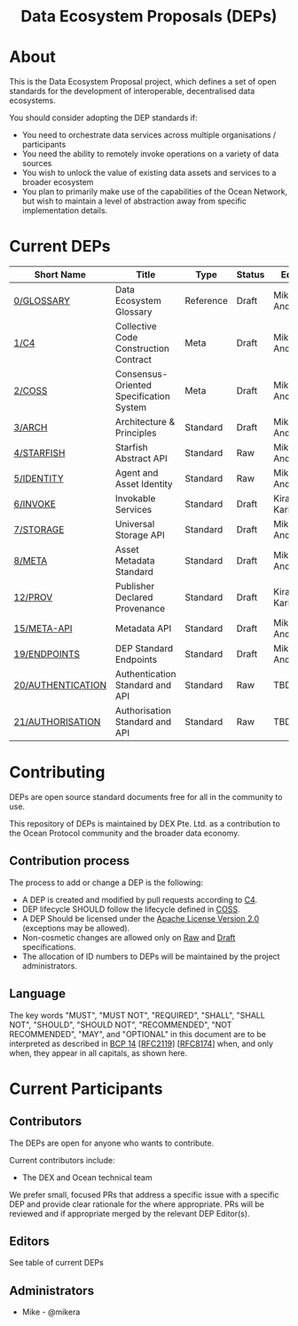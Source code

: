 
<h1 align="center">Data Ecosystem Proposals (DEPs)</h1>


# About

This is the Data Ecosystem Proposal project, which defines a set of open standards for the 
development of interoperable, decentralised data ecosystems.

You should consider adopting the DEP standards if:

- You need to orchestrate data services across multiple organisations / participants
- You need the ability to remotely invoke operations on a variety of data sources
- You wish to unlock the value of existing data assets and services to a broader ecosystem
- You plan to primarily make use of the capabilities of the Ocean Network, but wish to maintain a level of abstraction away from specific implementation details.


# Current DEPs

Short Name        | Title                                                        | Type         | Status     | Editor
------------------|--------------------------------------------------------------|--------------|------------|-------
[0/GLOSSARY](0)   | Data Ecosystem Glossary                                      | Reference    | Draft      | Mike Anderson
[1/C4](1)         | Collective Code Construction Contract                        | Meta         | Draft      | Mike Anderson
[2/COSS](2)       | Consensus-Oriented Specification System                      | Meta         | Draft      | Mike Anderson
[3/ARCH](3)       | Architecture & Principles                                    | Standard     | Draft      | Mike Anderson
[4/STARFISH](4)   | Starfish Abstract API                                        | Standard     | Raw        | Mike Anderson
[5/IDENTITY](5)   | Agent and Asset Identity                                     | Standard     | Raw        | Mike Anderson
[6/INVOKE](6)     | Invokable Services                                           | Standard     | Draft      | Kiran Karkera
[7/STORAGE](7)    | Universal Storage API                                        | Standard     | Draft      | Mike Anderson
[8/META](8)       | Asset Metadata Standard                                      | Standard     | Draft      | Mike Anderson
[12/PROV](12)     | Publisher Declared Provenance                                | Standard     | Draft      | Kiran Karkera
[15/META-API](15) | Metadata API                                                 | Standard     | Draft      | Mike Anderson
[19/ENDPOINTS](19)| DEP Standard Endpoints                                       | Standard     | Draft      | Mike Anderson
[20/AUTHENTICATION ](20)     | Authentication Standard and API                   | Standard     | Raw        | TBD
[21/AUTHORISATION ](21)     | Authorisation Standard and API                              | Standard     | Raw        | TBD


# Contributing

DEPs are open source standard documents free for all in the community to use.

This repository of DEPs is maintained by DEX Pte. Ltd. as a contribution to the Ocean Protocol community and the broader data economy.

## Contribution process

The process to add or change a DEP is the following:
- A DEP is created and modified by pull requests according to [C4](./1).
- DEP lifecycle SHOULD follow the lifecycle defined in [COSS](./2).
- A DEP Should be licensed under the [Apache License Version 2.0](./LICENSE) (exceptions may be allowed).
- Non-cosmetic changes are allowed only on [Raw](./2#raw-deps) and [Draft](./2#draft-deps) specifications.
- The allocation of ID numbers to DEPs will be maintained by the project administrators.

## Language

The key words "MUST", "MUST NOT", "REQUIRED", "SHALL", "SHALL NOT", "SHOULD", "SHOULD NOT", "RECOMMENDED", "NOT RECOMMENDED", "MAY", and "OPTIONAL" in this document are to be interpreted as described in [BCP 14](https://tools.ietf.org/html/bcp14) \[[RFC2119](https://tools.ietf.org/html/rfc2119)\] \[[RFC8174](https://tools.ietf.org/html/rfc8174)\] when, and only when, they appear in all capitals, as shown here.


# Current Participants

## Contributors

The DEPs are open for anyone who wants to contribute.

Current contributors include:
- The DEX and Ocean technical team

We prefer small, focused PRs that address a specific issue with a specific DEP and provide
clear rationale for the where appropriate. PRs will be reviewed and 
if appropriate merged by the relevant DEP Editor(s).


## Editors

See table of current DEPs

## Administrators

- Mike - @mikera
